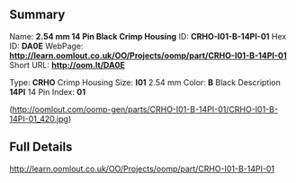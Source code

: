 

 ## Summary
Name: __2.54 mm 14 Pin Black Crimp Housing__
ID: __CRHO-I01-B-14PI-01__
Hex ID: __DA0E__
WebPage: __http://learn.oomlout.co.uk/OO/Projects/oomp/part/CRHO-I01-B-14PI-01__
Short URL: __http://oom.lt/DA0E__

Type: __CRHO__ Crimp Housing 
Size: __I01__ 2.54 mm 
Color: __B__ Black 
Description __14PI__ 14 Pin 
Index: __01__


(http://oomlout.com/oomp-gen/parts/CRHO-I01-B-14PI-01/CRHO-I01-B-14PI-01_420.jpg)


 ## Full Details
 http://learn.oomlout.co.uk/OO/Projects/oomp/part/CRHO-I01-B-14PI-01














